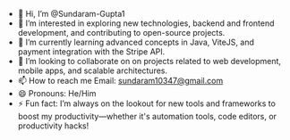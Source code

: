 - 👋 Hi, I’m @Sundaram-Gupta1
- 👀 I’m interested in exploring new technologies, backend and frontend development, and contributing to open-source projects.
- 🌱 I’m currently learning advanced concepts in Java, ViteJS, and payment integration with the Stripe API.
- 💞️ I’m looking to collaborate on on projects related to web development, mobile apps, and scalable architectures.
- 📫 How to reach me Email: sundaram10347@gmail.com
- 😄 Pronouns: He/Him
- ⚡ Fun fact: I’m always on the lookout for new tools and frameworks to boost my productivity—whether it's automation tools, code editors, or productivity hacks!

<!---
sundaram786 is a ✨ special ✨ repository because its `README.md` (this file) appears on your GitHub profile.
You can click the Preview link to take a look at your changes.
--->
